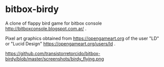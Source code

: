 # bitbox-birdy

A clone of flappy bird game for bitbox console http://bitboxconsole.blogspot.com.ar/ .

Pixel art graphics obtained from https://opengameart.org of the user "LD" or "Lucid Design" https://opengameart.org/users/ld .

https://github.com/transistorretorcido/bitbox-birdy/blob/master/screenshots/birdy_flying.png

